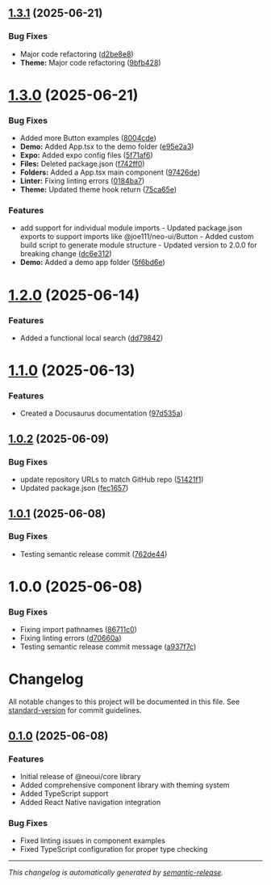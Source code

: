 ## [1.3.1](https://github.com/Joe-Moussally/react-native-neo-ui/compare/v1.3.0...v1.3.1) (2025-06-21)


### Bug Fixes

* Major code refactoring ([d2be8e8](https://github.com/Joe-Moussally/react-native-neo-ui/commit/d2be8e805a52e19ae7e19203d34d25c89eed031e))
* **Theme:** Major code refactoring ([9bfb428](https://github.com/Joe-Moussally/react-native-neo-ui/commit/9bfb42878d59577c7f4eff7d1b4752be8ac51a7e))

# [1.3.0](https://github.com/Joe-Moussally/react-native-neo-ui/compare/v1.2.0...v1.3.0) (2025-06-21)


### Bug Fixes

* Added more Button examples ([8004cde](https://github.com/Joe-Moussally/react-native-neo-ui/commit/8004cde83e5a205b50ca0e6ff9e8d4f95cda1280))
* **Demo:** Added App.tsx to the demo folder ([e95e2a3](https://github.com/Joe-Moussally/react-native-neo-ui/commit/e95e2a33d24cb7015c0134388124b28f3f648c52))
* **Expo:** Added expo config files ([5f71af6](https://github.com/Joe-Moussally/react-native-neo-ui/commit/5f71af66f6bc719881806613e2294c860ac00011))
* **Files:** Deleted package.json ([f742ff0](https://github.com/Joe-Moussally/react-native-neo-ui/commit/f742ff08117f64a0c7a3e75694596572454a9123))
* **Folders:** Added a App.tsx main component ([97426de](https://github.com/Joe-Moussally/react-native-neo-ui/commit/97426def0f604ebe4529514017d8077e2ad634ac))
* **Linter:** Fixing linting errors ([0184ba7](https://github.com/Joe-Moussally/react-native-neo-ui/commit/0184ba76529dd7470323fa29f9b52259ceb7ae86))
* **Theme:** Updated theme hook return ([75ca65e](https://github.com/Joe-Moussally/react-native-neo-ui/commit/75ca65ea79df63ae474b3c42c8edb939b9efde50))


### Features

* add support for individual module imports - Updated package.json exports to support imports like @joe111/neo-ui/Button - Added custom build script to generate module structure - Updated version to 2.0.0 for breaking change ([dc6e312](https://github.com/Joe-Moussally/react-native-neo-ui/commit/dc6e312f26fca3de2fea44bdd26a25b45a695db4))
* **Demo:** Added a demo app folder ([5f6bd6e](https://github.com/Joe-Moussally/react-native-neo-ui/commit/5f6bd6e2a881965204550dcf32b19d52faf9389d))

# [1.2.0](https://github.com/Joe-Moussally/react-native-neo-ui/compare/v1.1.0...v1.2.0) (2025-06-14)


### Features

* Added a functional local search ([dd79842](https://github.com/Joe-Moussally/react-native-neo-ui/commit/dd7984283d32e71c8258f7696287c43d146beb61))

# [1.1.0](https://github.com/Joe-Moussally/react-native-neo-ui/compare/v1.0.2...v1.1.0) (2025-06-13)


### Features

* Created a Docusaurus documentation ([97d535a](https://github.com/Joe-Moussally/react-native-neo-ui/commit/97d535a50e3d944bf659170691bcd2c14462d554))

## [1.0.2](https://github.com/Joe-Moussally/neo-ui/compare/v1.0.1...v1.0.2) (2025-06-09)


### Bug Fixes

* update repository URLs to match GitHub repo ([51421f1](https://github.com/Joe-Moussally/neo-ui/commit/51421f196aa9d8a4f915059c7629d91c7e2ab770))
* Updated package.json ([fec1657](https://github.com/Joe-Moussally/neo-ui/commit/fec1657e0e00760d7c0bf76c2f068df36e31090b))

## [1.0.1](https://github.com/Joe-Moussally/neo-ui/compare/v1.0.0...v1.0.1) (2025-06-08)


### Bug Fixes

* Testing semantic release commit ([762de44](https://github.com/Joe-Moussally/neo-ui/commit/762de44fd2b11b87854149ee542e92aaf883defa))

# 1.0.0 (2025-06-08)


### Bug Fixes

* Fixing import pathnames ([86711c0](https://github.com/Joe-Moussally/neo-ui/commit/86711c0f391cf899b61650610ed0332b6481626a))
* Fixing linting errors ([d70660a](https://github.com/Joe-Moussally/neo-ui/commit/d70660aac9aa6b8cefc10b0dc643c3094295f7e2))
* Testing semantic release commit message ([a937f7c](https://github.com/Joe-Moussally/neo-ui/commit/a937f7c048676af3385954318b8fd7731348f48f))

# Changelog

All notable changes to this project will be documented in this file. See [standard-version](https://github.com/conventional-changelog/standard-version) for commit guidelines.

## [0.1.0](https://github.com/Joe-Moussally/neo-ui/compare/v0.0.1...v0.1.0) (2025-06-08)

### Features

- Initial release of @neoui/core library
- Added comprehensive component library with theming system
- Added TypeScript support
- Added React Native navigation integration

### Bug Fixes

- Fixed linting issues in component examples
- Fixed TypeScript configuration for proper type checking

---

_This changelog is automatically generated by [semantic-release](https://github.com/semantic-release/semantic-release)._
